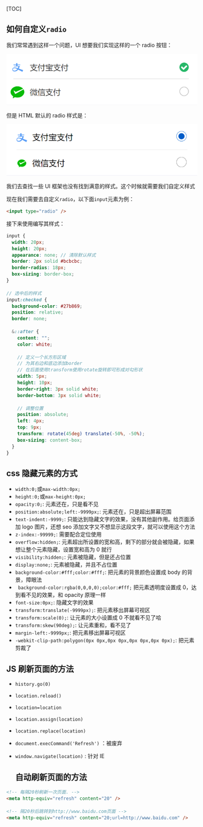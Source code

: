 [TOC]

## 如何自定义`radio`

我们常常遇到这样一个问题，UI 想要我们实现这样的一个 radio 按钮：

<img src="/images/monthly/2022-04-radio.png" alt="UI radio" width="750px">

但是 HTML 默认的 radio 样式是：

<img src="/images/monthly/2022-04-default_radio.png" alt="Default radio" width="750px">

我们去查找一些 UI 框架也没有找到满意的样式。这个时候就需要我们自定义样式

现在我们需要去自定义`radio`，以下面`input`元素为例：

```html
<input type="radio" />
```

接下来使用编写其样式：

```scss
input {
  width: 20px;
  height: 20px;
  appearance: none; // 清除默认样式
  border: 2px solid #bcbcbc;
  border-radius: 18px;
  box-sizing: border-box;
}

// 选中后的样式
input:checked {
  background-color: #27b869;
  position: relative;
  border: none;

  &::after {
    content: "";
    color: white;

    // 定义一个长方形区域
    // 为其右边和底边添加border
    // 在后面使用transform使用rotate旋转即可形成对勾形状
    width: 5px;
    height: 10px;
    border-right: 3px solid white;
    border-bottom: 3px solid white;

    // 调整位置
    position: absolute;
    left: 4px;
    top: 9px;
    transform: rotate(45deg) translate(-50%, -50%);
    box-sizing: content-box;
  }
}
```

## css 隐藏元素的方式

- `width:0;`或`max-width:0px;`
- `height:0;`或`max-height:0px;`
- `opacity:0;`: 元素还在，只是看不见
- `position:absolute;left:-9999px;`: 元素还在，只是超出屏幕范围
- `text-indent:-9999;`: 只能达到隐藏文字的效果，没有其他副作用。给页面添加 logo 图片，还想 seo 添加文字又不想显示这段文字，就可以使用这个方法
- `z-index:-99999;`: 需要配合定位使用
- `overflow:hidden;`: 元素超出所设置的宽和高，剩下的部分就会被隐藏，如果想让整个元素隐藏，设置宽和高为 0 就行
- `visibility:hidden;`: 元素被隐藏，但是还占位置
- `display:none;`: 元素被隐藏，并且不占位置
- `background-color:#fff;color:#fff;`: 把元素的背景颜色设置成 body 的背景，障眼法
- ` background-color:rgba(0,0,0,0);color:#fff;` 把元素透明度设置成 0，达到看不见的效果，和 opacity 原理一样
- `font-size:0px;`: 隐藏文字的效果
- `transform:translate(-9999px);`: 把元素移出屏幕可视区
- `transform:scale(0);`: 让元素的大小设置成 0 不就看不见了哈
- `transform:skew(90deg);`: 让元素重和，看不见了
- `margin-left:-9999px;`: 把元素移出屏幕可视区
- `-webkit-clip-path:polygon(0px 0px,0px 0px,0px 0px,0px 0px);`: 把元素剪裁了

## JS 刷新页面的方法

- `history.go(0)`

- `location.reload()`

- `location=location`

- `location.assign(location)`

- `location.replace(location)`

- `document.execCommand('Refresh')` ：被废弃

- `window.navigate(location)` : 针对 IE

  ## 自动刷新页面的方法

```html
<!-- 每隔20秒刷新一次页面. -->
<meta http-equiv="refresh" content="20" />

<!-- 隔20秒后跳转到http://www.baidu.com页面 -->
<meta http-equiv="refresh" content="20;url=http://www.baidu.com" />
```
